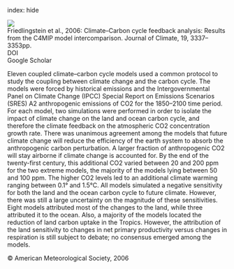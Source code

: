 index: hide

<div class="Citation">
    <div class="Citation-thumb CitationThumb-linked"  data-href="https://doi.org/10.1175/jcli3800.1">
      <img src="https://static.claimspace.cloud/climate-study-static/refs/thumbs/10/Friedlingstein_et_al_2006-thumb.png" />
    </div>

  <div class="Citation-body">
    <div class="Citation-text">Friedlingstein et al., 2006: Climate–Carbon cycle feedback analysis: Results from the C4MIP model intercomparison. <span class="Article-journal">Journal of Climate, </span><span class="Article-volume">19, </span>3337–3353pp.</div>
    <div class="Citation-links">
      <div class="CitationLink" data-href="https://doi.org/10.1175/jcli3800.1">
        <div class="CitationLink-icon CitationLink-Doi"></div>
        <div class="CitationLink-text">DOI</div>
      </div>
      <div class="CitationLink" data-href="https://scholar.google.com/scholar?q=10.1175/jcli3800.1">
        <div class="CitationLink-icon CitationLink-Scholar"></div>
        <div class="CitationLink-text">Google Scholar</div>
      </div>
    </div>
  </div>
</div>

Eleven coupled climate–carbon cycle models used a common protocol to study the coupling between climate change and the carbon cycle. The models were forced by historical emissions and the Intergovernmental Panel on Climate Change (IPCC) Special Report on Emissions Scenarios (SRES) A2 anthropogenic emissions of CO2 for the 1850–2100 time period. For each model, two simulations were performed in order to isolate the impact of climate change on the land and ocean carbon cycle, and therefore the climate feedback on the atmospheric CO2 concentration growth rate. There was unanimous agreement among the models that future climate change will reduce the efficiency of the earth system to absorb the anthropogenic carbon perturbation. A larger fraction of anthropogenic CO2 will stay airborne if climate change is accounted for. By the end of the twenty-first century, this additional CO2 varied between 20 and 200 ppm for the two extreme models, the majority of the models lying between 50 and 100 ppm. The higher CO2 levels led to an additional climate warming ranging between 0.1° and 1.5°C. All models simulated a negative sensitivity for both the land and the ocean carbon cycle to future climate. However, there was still a large uncertainty on the magnitude of these sensitivities. Eight models attributed most of the changes to the land, while three attributed it to the ocean. Also, a majority of the models located the reduction of land carbon uptake in the Tropics. However, the attribution of the land sensitivity to changes in net primary productivity versus changes in respiration is still subject to debate; no consensus emerged among the models.

<div class="Citation-copy">
&copy; American Meteorological Society, 2006
</div>
